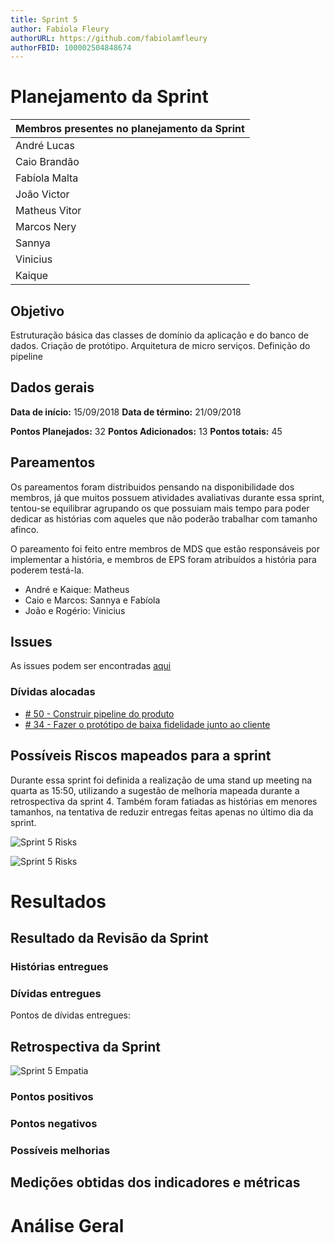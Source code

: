 ```yaml
---
title: Sprint 5
author: Fabíola Fleury
authorURL: https://github.com/fabiolamfleury
authorFBID: 100002504848674
---
```


# Planejamento da Sprint

| Membros presentes no planejamento da Sprint  |
|---------------------|
| André Lucas  |
| Caio Brandão  |
| Fabíola Malta  |
| João Victor  |
| Matheus Vitor   |
| Marcos Nery  |
| Sannya   |
| Vinicius   |
| Kaique   |

## Objetivo

Estruturação básica das classes de domínio da aplicação e do banco de dados. Criação de protótipo. Arquitetura de micro serviços. Definição do pipeline



## Dados gerais

**Data de início:** 15/09/2018
**Data de término:** 21/09/2018

**Pontos Planejados:** 32
**Pontos Adicionados:** 13
**Pontos totais:** 45


## Pareamentos

Os pareamentos foram distribuidos pensando na disponibilidade dos membros, já que muitos possuem atividades avaliativas durante essa sprint, tentou-se equilibrar
agrupando os que possuiam mais tempo para poder dedicar as histórias com aqueles que não poderão trabalhar com tamanho afinco.

O pareamento foi feito entre membros de MDS que estão responsáveis por implementar a história, e membros de EPS foram atribuídos a história para poderem testá-la.

- André e Kaique: Matheus
- Caio e Marcos: Sannya e Fabíola
- João e Rogério: Vinicius


## Issues

As issues podem ser encontradas [aqui](https://github.com/fga-eps-mds/2018.2-ComexStat/milestone/7)


### Dívidas alocadas

- [# 50 - Construir pipeline do produto](https://github.com/fga-eps-mds/2018.2-ComexStat/issues/50)
- [# 34 - Fazer o protótipo de baixa fidelidade junto ao cliente](https://github.com/fga-eps-mds/2018.2-ComexStat/issues/34)


## Possíveis Riscos mapeados para a sprint

Durante essa sprint foi definida a realização de uma stand up meeting na quarta as 15:50, utilizando
a sugestão de melhoria mapeada durante a retrospectiva da sprint 4. Também foram fatiadas as histórias em menores tamanhos, na tentativa de reduzir entregas feitas apenas no último dia da sprint.

![Sprint 5 Risks](https://fga-eps-mds.github.io/2018.2-ComexStat/img/sprints/riscos_sprin5.jpg)

![Sprint 5 Risks](https://fga-eps-mds.github.io/2018.2-ComexStat/img/sprints/burndown_riscos_sprint5.jpg)

# Resultados




## Resultado da Revisão da Sprint

### Histórias entregues


### Dívidas entregues

Pontos de dívidas entregues:


## Retrospectiva da Sprint


![Sprint 5 Empatia](https://fga-eps-mds.github.io/2018.2-ComexStat/img/sprints/empatia_sprint5.jpg)


### Pontos positivos


### Pontos negativos


### Possíveis melhorias


## Medições obtidas dos indicadores e métricas





# Análise Geral
